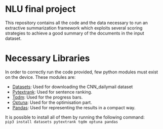 # NLU final project
This repository contains all the code and the data necessary to run an extractive
summarization framework which exploits several scoring strategies to achieve a 
good summary of the documents in the input dataset.

# Necessary Libraries
In order to correctly run the code provided, few python modules must exist
on the device. These modules are:
- [Datasets](https://huggingface.co/datasets/cnn_dailymail): Used for downloading the CNN\_dailymail dataset
- [Pytextrank](https://pypi.org/project/pytextrank/): Used for sentence ranking.
- [Tqdm](https://pypi.org/project/tqdm/): Used for the progress bars.
- [Optuna](https://optuna.org/): Used for the optimisation part.
- [Pandas](https://pandas.pydata.org/): Used for representing the results in a compact way.

It is possible to install all of them by running the following command:  
`pip3 install datasets pytextrank tqdm optuna pandas`
